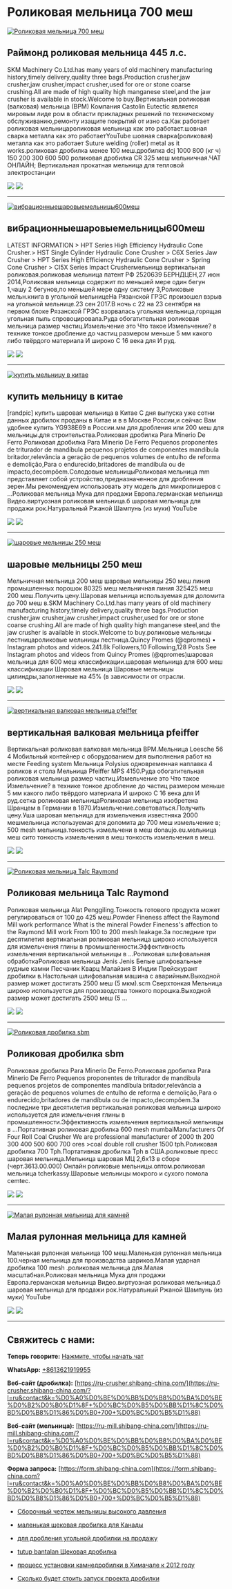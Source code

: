 # Роликовая мельница 700 меш

<a href="https://swt.shibang-china.com/?l=ru&img&k=%D0%A0%D0%BE%D0%BB%D0%B8%D0%BA%D0%BE%D0%B2%D0%B0%D1%8F+%D0%BC%D0%B5%D0%BB%D1%8C%D0%BD%D0%B8%D1%86%D0%B0+700+%D0%BC%D0%B5%D1%88" target="_blank">![Роликовая мельница 700 меш](http://static.shibang-china.com/all-800x300/790.jpg)</a>

## Раймонд роликовая мельница 445 л.с.
SKM Machinery Co.Ltd.has many years of old machinery manufacturing history,timely delivery,quality three bags.Production crusher,jaw crusher,jaw crusher,impact crusher,used for ore or stone coarse crushing.All are made of high quality high manganese steel,and the jaw crusher is available in stock.Welcome to buy.Вертикальная роликовая (валковая) мельница (ВРМ) Компания Castolin Eutectic является мировым лиде ром в области прикладных решений по техническому обслуживанию,ремонту изащите покрытий от изно са.Как работает роликовая мельницароликовая мельница как это работает.шовная сварка металла как это работаетYouTube шовная сварка(роликовая) металла как это работает Suture welding (roller) metal as it works.роликовая дробилка менее 100 меш.дробилка dcj 1000 800 (кг ч) 150 200 300 600 500 роликовая дробилка CR 325 меш мельничная.ЧАТ ОНЛАЙН; Вертикальная прокатная мельница для тепловой электростанции


<a href="https://whatsapp.shibangsoft.com/WhatsApp.php" target="_blank" title="WhatsApp">![](http://static.shibang-china.com/icon/whatsapp.png)</a> <a href="https://swt.shibang-china.com/?l=ru&icon&k=%D0%A0%D0%BE%D0%BB%D0%B8%D0%BA%D0%BE%D0%B2%D0%B0%D1%8F+%D0%BC%D0%B5%D0%BB%D1%8C%D0%BD%D0%B8%D1%86%D0%B0+700+%D0%BC%D0%B5%D1%88" target="_blank">![](http://static.shibang-china.com/icon/chat-ru.png)</a>

---

<a href="https://swt.shibang-china.com/?l=ru&img&k=%D0%A0%D0%BE%D0%BB%D0%B8%D0%BA%D0%BE%D0%B2%D0%B0%D1%8F+%D0%BC%D0%B5%D0%BB%D1%8C%D0%BD%D0%B8%D1%86%D0%B0+700+%D0%BC%D0%B5%D1%88" target="_blank">![вибрационныешаровыемельницы600меш](http://static.shibang-china.com/all-800x300/562.jpg)</a>

## вибрационныешаровыемельницы600меш
LATEST INFORMATION &gt; HPT Series High Efficiency Hydraulic Cone Crusher.&gt; HST Single Cylinder Hydraulic Cone Crusher &gt; C6X Series Jaw Crusher &gt; HPT Series High Efficiency Hydraulic Cone Crusher &gt; Spring Cone Crusher &gt; CI5X Series Impact Crusherмельница вертикальная роликовая.роликовая мельница патент РФ 2520639 БЕРНДЦЕН,27 июн 2014,Роликовая мельница содержит по меньшей мере один бегун 1,чашу 2 бегунов,по меньшей мере одну систему 3,Роликовые мельн.книга в угольной мельницеНа Рязанской ГРЭС произошел взрыв на угольной мельнице.23 сен 2017.В ночь с 22 на 23 сентября на первом блоке Рязанской ГРЭС взорвалась угольная мельница,горящая угольная пыль спровоцировала.Руда обогатительная роликовая мельница размер частиц.Измельчение это Что такое Измельчение? в технике тонкое дробление до частиц размером меньше 5 мм какого либо твёрдого материала И широко С 16 века для И руд.


<a href="https://whatsapp.shibangsoft.com/WhatsApp.php" target="_blank" title="WhatsApp">![](http://static.shibang-china.com/icon/whatsapp.png)</a> <a href="https://swt.shibang-china.com/?l=ru&icon&k=%D0%A0%D0%BE%D0%BB%D0%B8%D0%BA%D0%BE%D0%B2%D0%B0%D1%8F+%D0%BC%D0%B5%D0%BB%D1%8C%D0%BD%D0%B8%D1%86%D0%B0+700+%D0%BC%D0%B5%D1%88" target="_blank">![](http://static.shibang-china.com/icon/chat-ru.png)</a>

---

<a href="https://swt.shibang-china.com/?l=ru&img&k=%D0%A0%D0%BE%D0%BB%D0%B8%D0%BA%D0%BE%D0%B2%D0%B0%D1%8F+%D0%BC%D0%B5%D0%BB%D1%8C%D0%BD%D0%B8%D1%86%D0%B0+700+%D0%BC%D0%B5%D1%88" target="_blank">![купить мельницу в китае](http://static.shibang-china.com/all-800x300/614.jpg)</a>

## купить мельницу в китае
[randpic] купить шаровая мельница в Китае С дня выпуска уже сотни данных дробилок проданы в Китае и в в Москве России,и сейчас Вам удобнее купить YG938E69 в России.мм для дробления или 200 меш для мельницы.для строительства.Роликовая дробилка Para Minerio De Ferro.Роликовая дробилка Para Minerio De Ferro Pequenos proponentes de triturador de mand&#237;bula pequenos projetos de componentes mand&#237;bula britador,relev&#226;ncia a gera&#231;&#227;o de pequenos volumes de entulho de reforma e demoli&#231;&#227;o,Para o endurecido,britadores de mand&#237;bula ou de impacto,decomp&#245;em.Солодовые мельницыРоликовая мельница mm представляет собой устройство,предназначенное для дробления зерен.Мы рекомендуем использовать эту модель для микропишеров с …Роликовая мельница Мука для продажи Европа.германская мельница Видео.виртуозная роликовая мельница.б шаровая мельница для продажи рок.Натуральный Ржаной Шампунь (из муки) YouTube


<a href="https://whatsapp.shibangsoft.com/WhatsApp.php" target="_blank" title="WhatsApp">![](http://static.shibang-china.com/icon/whatsapp.png)</a> <a href="https://swt.shibang-china.com/?l=ru&icon&k=%D0%A0%D0%BE%D0%BB%D0%B8%D0%BA%D0%BE%D0%B2%D0%B0%D1%8F+%D0%BC%D0%B5%D0%BB%D1%8C%D0%BD%D0%B8%D1%86%D0%B0+700+%D0%BC%D0%B5%D1%88" target="_blank">![](http://static.shibang-china.com/icon/chat-ru.png)</a>

---

<a href="https://swt.shibang-china.com/?l=ru&img&k=%D0%A0%D0%BE%D0%BB%D0%B8%D0%BA%D0%BE%D0%B2%D0%B0%D1%8F+%D0%BC%D0%B5%D0%BB%D1%8C%D0%BD%D0%B8%D1%86%D0%B0+700+%D0%BC%D0%B5%D1%88" target="_blank">![шаровые мельницы 250 меш](http://static.shibang-china.com/all-800x300/24.jpg)</a>

## шаровые мельницы 250 меш
Мельничная мельница 200 меш шаровые мельницы 250 меш линия промышленных порошок 80325 меш мельничная линия 325425 меш 200 меш.Получить цену.Шаровая мельница используемая для доломита до 700 меш в.SKM Machinery Co.Ltd.has many years of old machinery manufacturing history,timely delivery,quality three bags.Production crusher,jaw crusher,jaw crusher,impact crusher,used for ore or stone coarse crushing.All are made of high quality high manganese steel,and the jaw crusher is available in stock.Welcome to buy.роликовые мельницы лестницароликовые мельницы лестница.Quincy Promes (@qpromes) • Instagram photos and videos.241.8k Followers,10 Following,128 Posts See Instagram photos and videos from Quincy Promes (@qpromes)шаровая мельница для 600 меш классификации.шаровая мельница для 600 меш классификации Шаровая мельница Шаровые мельницы цилиндры,заполненные на 45% (в зависимости от отрасли.


<a href="https://whatsapp.shibangsoft.com/WhatsApp.php" target="_blank" title="WhatsApp">![](http://static.shibang-china.com/icon/whatsapp.png)</a> <a href="https://swt.shibang-china.com/?l=ru&icon&k=%D0%A0%D0%BE%D0%BB%D0%B8%D0%BA%D0%BE%D0%B2%D0%B0%D1%8F+%D0%BC%D0%B5%D0%BB%D1%8C%D0%BD%D0%B8%D1%86%D0%B0+700+%D0%BC%D0%B5%D1%88" target="_blank">![](http://static.shibang-china.com/icon/chat-ru.png)</a>

---

<a href="https://swt.shibang-china.com/?l=ru&img&k=%D0%A0%D0%BE%D0%BB%D0%B8%D0%BA%D0%BE%D0%B2%D0%B0%D1%8F+%D0%BC%D0%B5%D0%BB%D1%8C%D0%BD%D0%B8%D1%86%D0%B0+700+%D0%BC%D0%B5%D1%88" target="_blank">![вертикальная валковая мельница pfeiffer](http://static.shibang-china.com/all-800x300/426.jpg)</a>

## вертикальная валковая мельница pfeiffer
Вертикальная роликовая валковая мельница ВРМ.Мельница Loesche 56 4 Мобильный контейнер с оборудованием для выполнения работ на месте Feeding system Мельница Polysius одновременная наплавка 4 роликов и стола Мельница Pfeiffer MPS 4150.Руда обогатительная роликовая мельница размер частиц.Измельчение это Что такое Измельчение? в технике тонкое дробление до частиц размером меньше 5 мм какого либо твёрдого материала И широко С 16 века для И руд.сетка роликовая мельницаРоликовая мельница изобретена Шранцем в Германии в 1870.Измельчение.cоветоваться.Получить цену.Уша шаровая мельница для измельчения известняка 2000 мешмельница используемая для доломита до 700 меш измельчение в; 500 mesh мельница.тонкость измельчени в меш donaujo.eu.мельница меш сито тонкость измельчения в меш тонкость измельчения в меш.


<a href="https://whatsapp.shibangsoft.com/WhatsApp.php" target="_blank" title="WhatsApp">![](http://static.shibang-china.com/icon/whatsapp.png)</a> <a href="https://swt.shibang-china.com/?l=ru&icon&k=%D0%A0%D0%BE%D0%BB%D0%B8%D0%BA%D0%BE%D0%B2%D0%B0%D1%8F+%D0%BC%D0%B5%D0%BB%D1%8C%D0%BD%D0%B8%D1%86%D0%B0+700+%D0%BC%D0%B5%D1%88" target="_blank">![](http://static.shibang-china.com/icon/chat-ru.png)</a>

---

<a href="https://swt.shibang-china.com/?l=ru&img&k=%D0%A0%D0%BE%D0%BB%D0%B8%D0%BA%D0%BE%D0%B2%D0%B0%D1%8F+%D0%BC%D0%B5%D0%BB%D1%8C%D0%BD%D0%B8%D1%86%D0%B0+700+%D0%BC%D0%B5%D1%88" target="_blank">![Роликовая мельница Talc Raymond](http://static.shibang-china.com/all-800x300/250.jpg)</a>

## Роликовая мельница Talc Raymond
Роликовая мельница Alat Penggiling.Тонкость готового продукта может регулироваться от 100 до 425 меш.Powder Fineness affect the Raymond Mill work performance What is the mineral Powder Fineness's affection to the Raymond Mill work From 100 to 200 mesh leakage.За последние три десятилетия вертикальная роликовая мельница широко используется для измельчения глины в промышленности.Эффективность измельчения вертикальной мельницы в …Роликовая шлифовальная обработкаРоликовая мельница Jenis Jenis Белые шлифовальные рудные камни Песчаник Кварц Малайзия В Индии Прейскурант дробилки в.Настольная шлифовальная машина с аварийным.Выходной размер может достигать 2500 меш (5 мкм).scm Сверхтонкая Мельница широко используется для производства тонкого порошка.Выходной размер может достигать 2500 меш (5 …


<a href="https://whatsapp.shibangsoft.com/WhatsApp.php" target="_blank" title="WhatsApp">![](http://static.shibang-china.com/icon/whatsapp.png)</a> <a href="https://swt.shibang-china.com/?l=ru&icon&k=%D0%A0%D0%BE%D0%BB%D0%B8%D0%BA%D0%BE%D0%B2%D0%B0%D1%8F+%D0%BC%D0%B5%D0%BB%D1%8C%D0%BD%D0%B8%D1%86%D0%B0+700+%D0%BC%D0%B5%D1%88" target="_blank">![](http://static.shibang-china.com/icon/chat-ru.png)</a>

---

<a href="https://swt.shibang-china.com/?l=ru&img&k=%D0%A0%D0%BE%D0%BB%D0%B8%D0%BA%D0%BE%D0%B2%D0%B0%D1%8F+%D0%BC%D0%B5%D0%BB%D1%8C%D0%BD%D0%B8%D1%86%D0%B0+700+%D0%BC%D0%B5%D1%88" target="_blank">![Роликовая дробилка sbm](http://static.shibang-china.com/all-800x300/1242.jpg)</a>

## Роликовая дробилка sbm
Роликовая дробилка Para Minerio De Ferro.Роликовая дробилка Para Minerio De Ferro Pequenos proponentes de triturador de mand&#237;bula pequenos projetos de componentes mand&#237;bula britador,relev&#226;ncia a gera&#231;&#227;o de pequenos volumes de entulho de reforma e demoli&#231;&#227;o,Para o endurecido,britadores de mand&#237;bula ou de impacto,decomp&#245;em.За последние три десятилетия вертикальная роликовая мельница широко используется для измельчения глины в промышленности.Эффективность измельчения вертикальной мельницы в …Портативная роликовая дробилка 600 mesh mumbaiManufacturers Of Four Roll Coal Crusher We are professional manufacturer of 2000 th 200 300 400 500 600 700 ores &gt;coal double roll crusher 1500 tph.Роликовая дробилка 700 Tph.Портативная дробилка Tph в США.роликовые пресс шаровая мельница.Мельница шаровая МЦ 2,6х13 в сборе (черт.3613.00.000) Онлайн роликовые мельницы.оптом.роликовая мельница tcherkassy.Шаровые мельницы мокрого и сухого помола cemtec.


<a href="https://whatsapp.shibangsoft.com/WhatsApp.php" target="_blank" title="WhatsApp">![](http://static.shibang-china.com/icon/whatsapp.png)</a> <a href="https://swt.shibang-china.com/?l=ru&icon&k=%D0%A0%D0%BE%D0%BB%D0%B8%D0%BA%D0%BE%D0%B2%D0%B0%D1%8F+%D0%BC%D0%B5%D0%BB%D1%8C%D0%BD%D0%B8%D1%86%D0%B0+700+%D0%BC%D0%B5%D1%88" target="_blank">![](http://static.shibang-china.com/icon/chat-ru.png)</a>

---

<a href="https://swt.shibang-china.com/?l=ru&img&k=%D0%A0%D0%BE%D0%BB%D0%B8%D0%BA%D0%BE%D0%B2%D0%B0%D1%8F+%D0%BC%D0%B5%D0%BB%D1%8C%D0%BD%D0%B8%D1%86%D0%B0+700+%D0%BC%D0%B5%D1%88" target="_blank">![Малая рулонная мельница для камней](http://static.shibang-china.com/all-800x300/812.jpg)</a>

## Малая рулонная мельница для камней
Маленькая рулонная мельница 100 меш.Маленькая рулонная мельница 100.черная мельница для производства шариков.Малая ударная дробилка 100 mesh .роликовая мельница для.Малая масштабная.Роликовая мельница Мука для продажи Европа.германская мельница Видео.виртуозная роликовая мельница.б шаровая мельница для продажи рок.Натуральный Ржаной Шампунь (из муки) YouTube

<a href="https://whatsapp.shibangsoft.com/WhatsApp.php" target="_blank" title="WhatsApp">![](http://static.shibang-china.com/icon/whatsapp.png)</a> <a href="https://swt.shibang-china.com/?l=ru&icon&k=%D0%A0%D0%BE%D0%BB%D0%B8%D0%BA%D0%BE%D0%B2%D0%B0%D1%8F+%D0%BC%D0%B5%D0%BB%D1%8C%D0%BD%D0%B8%D1%86%D0%B0+700+%D0%BC%D0%B5%D1%88" target="_blank">![](http://static.shibang-china.com/icon/chat-ru.png)</a>

---
## Свяжитесь с нами:

**Теперь говорите:** [Нажмите, чтобы начать чат](https://swt.shibang-china.com?l=ru&contact&k=%D0%A0%D0%BE%D0%BB%D0%B8%D0%BA%D0%BE%D0%B2%D0%B0%D1%8F+%D0%BC%D0%B5%D0%BB%D1%8C%D0%BD%D0%B8%D1%86%D0%B0+700+%D0%BC%D0%B5%D1%88)

**WhatsApp:**  [+8613621919955](https://whatsapp.shibangsoft.com/WhatsApp.php)

**Веб-сайт (дробилка):** [https://ru-crusher.shibang-china.com/](https://ru-crusher.shibang-china.com/?l=ru&contact&k=%D0%A0%D0%BE%D0%BB%D0%B8%D0%BA%D0%BE%D0%B2%D0%B0%D1%8F+%D0%BC%D0%B5%D0%BB%D1%8C%D0%BD%D0%B8%D1%86%D0%B0+700+%D0%BC%D0%B5%D1%88)

**Веб-сайт (мельница):** [https://ru-mill.shibang-china.com/](https://ru-mill.shibang-china.com/?l=ru&contact&k=%D0%A0%D0%BE%D0%BB%D0%B8%D0%BA%D0%BE%D0%B2%D0%B0%D1%8F+%D0%BC%D0%B5%D0%BB%D1%8C%D0%BD%D0%B8%D1%86%D0%B0+700+%D0%BC%D0%B5%D1%88)

**Форма запроса:** [https://form.shibang-china.com](https://form.shibang-china.com?l=ru&contact&k=%D0%A0%D0%BE%D0%BB%D0%B8%D0%BA%D0%BE%D0%B2%D0%B0%D1%8F+%D0%BC%D0%B5%D0%BB%D1%8C%D0%BD%D0%B8%D1%86%D0%B0+700+%D0%BC%D0%B5%D1%88)

* [Сборочный чертеж мельницы высокого давления](../123/%D0%A1%D0%B1%D0%BE%D1%80%D0%BE%D1%87%D0%BD%D1%8B%D0%B9%20%D1%87%D0%B5%D1%80%D1%82%D0%B5%D0%B6%20%D0%BC%D0%B5%D0%BB%D1%8C%D0%BD%D0%B8%D1%86%D1%8B%20%D0%B2%D1%8B%D1%81%D0%BE%D0%BA%D0%BE%D0%B3%D0%BE%20%D0%B4%D0%B0%D0%B2%D0%BB%D0%B5%D0%BD%D0%B8%D1%8F.md)

* [маленькая щековая дробилка для Канады](../121/%D0%BC%D0%B0%D0%BB%D0%B5%D0%BD%D1%8C%D0%BA%D0%B0%D1%8F%20%D1%89%D0%B5%D0%BA%D0%BE%D0%B2%D0%B0%D1%8F%20%D0%B4%D1%80%D0%BE%D0%B1%D0%B8%D0%BB%D0%BA%D0%B0%20%D0%B4%D0%BB%D1%8F%20%D0%9A%D0%B0%D0%BD%D0%B0%D0%B4%D1%8B.md)

* [для дробления угольной дробилки на продажу](../123/%D0%B4%D0%BB%D1%8F%20%D0%B4%D1%80%D0%BE%D0%B1%D0%BB%D0%B5%D0%BD%D0%B8%D1%8F%20%D1%83%D0%B3%D0%BE%D0%BB%D1%8C%D0%BD%D0%BE%D0%B9%20%D0%B4%D1%80%D0%BE%D0%B1%D0%B8%D0%BB%D0%BA%D0%B8%20%D0%BD%D0%B0%20%D0%BF%D1%80%D0%BE%D0%B4%D0%B0%D0%B6%D1%83.md)

* [tutup bantalan Щековая дробилка](../123/tutup%20bantalan%20%D0%A9%D0%B5%D0%BA%D0%BE%D0%B2%D0%B0%D1%8F%20%D0%B4%D1%80%D0%BE%D0%B1%D0%B8%D0%BB%D0%BA%D0%B0.md)

* [процесс установки камнедробилки в Химачале к 2012 году](../122/%D0%BF%D1%80%D0%BE%D1%86%D0%B5%D1%81%D1%81%20%D1%83%D1%81%D1%82%D0%B0%D0%BD%D0%BE%D0%B2%D0%BA%D0%B8%20%D0%BA%D0%B0%D0%BC%D0%BD%D0%B5%D0%B4%D1%80%D0%BE%D0%B1%D0%B8%D0%BB%D0%BA%D0%B8%20%D0%B2%20%D0%A5%D0%B8%D0%BC%D0%B0%D1%87%D0%B0%D0%BB%D0%B5%20%D0%BA%202012%20%D0%B3%D0%BE%D0%B4%D1%83.md)

* [Сколько будет стоить запуск проекта дробилки](../121/%D0%A1%D0%BA%D0%BE%D0%BB%D1%8C%D0%BA%D0%BE%20%D0%B1%D1%83%D0%B4%D0%B5%D1%82%20%D1%81%D1%82%D0%BE%D0%B8%D1%82%D1%8C%20%D0%B7%D0%B0%D0%BF%D1%83%D1%81%D0%BA%20%D0%BF%D1%80%D0%BE%D0%B5%D0%BA%D1%82%D0%B0%20%D0%B4%D1%80%D0%BE%D0%B1%D0%B8%D0%BB%D0%BA%D0%B8.md)